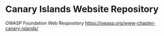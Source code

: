 # Canary Islands Website Repository

OWASP Foundation Web Respository
https://owasp.org/www-chapter-canary-islands/
